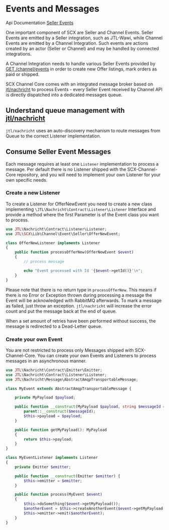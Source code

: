 # Events and Messages

Api Documentation [Seller Events](https://scx-sandbox.ui.jtl-software.com/docs/api_channel.html#operation/GetEvents)

One important component of SCX are Seller and Channel Events. Seller Events are emitted by a Seller integration, such
as JTL-Wawi, while Channel Events are emitted by a Channel Integration. Such events are actions created by an actor
(Seller or Channel) and may be handled by connected integrations.

A Channel Integration needs to handle various Seller Events provided by
[GET /channel/events](https://scx-sandbox.ui.jtl-software.com/docs/api_channel.html#operation/GetEvents)
in order to create new Offer listings, mark orders as paid or shipped.

SCX Channel Core comes with an integrated message broker based on [jtl/nachricht](https://github.com/jtl-software/nachricht)
to process Events - every Seller Event received by Channel API is directly dispatched into a dedicated messages queue.

## Understand queue management with [jtl/nachricht](https://github.com/jtl-software/nachricht)

`jtl/nachricht` uses an auto-discovery mechanism to route messages from Queue to the correct Listener implementation.

## Consume Seller Event Messages

Each message requires at least one `Listener` implementation to process a message. Per default there is no Listener
shipped with the SCX-Channel-Core repository, and you will need to implement your own Listener for your own specific needs.

### Create a new Listener

To create a Listener for OfferNewEvent you need to create a new class implementing
`\JTL\Nachricht\Contract\Listener\Listener` Interface and provide a method where the first Parameter is of the Event class
you want to process.

````php
use JTL\Nachricht\Contract\Listener\Listener;
use JTL\SCX\Lib\Channel\Event\Seller\OfferNewEvent;

class OfferNewListener implements Listener 
{
    public function processOfferNew(OfferNewEvent $event) 
    {   
        // process message

        echo "Event processed with Id '{$event->getId()}'\n";
    }   
}
````

Please note that there is no return type in `processOfferNew`. This means if there is no Error or Exception thrown
during processing a message the Event will be acknowledged with RabbitMQ afterwards. To mark a message as failed, just
throw an exception. `jtl/nachricht` will increase the error count and put the message back at the end of queue.

When a set amount of retries have been performed without success, the message is redirected to a Dead-Letter queue.

### Create your own Event

You are not restricted to process only Messages shipped with SCX-Channel-Core. You can create your own Events and
Listeners to process messages in an asynchronous manner.

````php
use JTL\Nachricht\Contract\Emitter\Emitter;
use JTL\Nachricht\Contract\Listener\Listener;
use JTL\Nachricht\Message\AbstractAmqpTransportableMessage;

class MyEvent extends AbstractAmqpTransportableMessage {

    private MyPayload $payload;

    public function __construct(MyPayload $payload, string $messageId = null) {
        parent::__construct($messageId);
        $this->payload = $payload;
    }

    public function getMyPayload(): MyPayload
    {
        return $this->payload;
    }
}

class MyEventListener implements Listener 
{
    private Emitter $emitter;

    public function __construct(Emitter $emitter) {
        $this->emitter = $emitter;
    }

    public function process(MyEvent $event) 
    {   
        $this->doSomething($event->getMyPayload());
        $anotherEvent = $this->createAnotherEvent($event->getMyPayload());
        $this->emitter->emit($anotherEvent);
    }   
}
````
